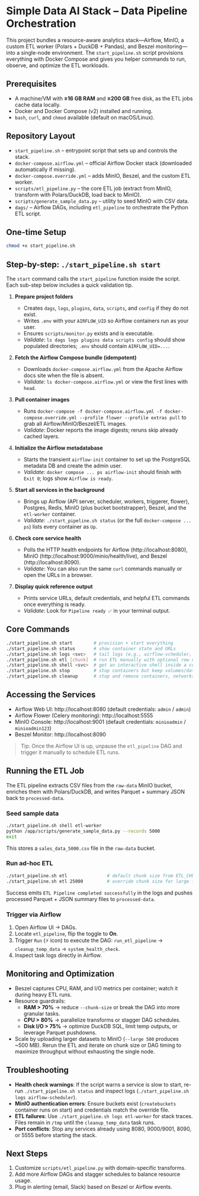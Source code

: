 # Simple Data AI Stack – Data Pipeline Orchestration

This project bundles a resource-aware analytics stack—Airflow, MinIO, a custom ETL worker (Polars + DuckDB + Pandas), and Beszel monitoring—into a single-node environment. The `start_pipeline.sh` script provisions everything with Docker Compose and gives you helper commands to run, observe, and optimize the ETL workloads.

## Prerequisites
- A machine/VM with **≥16 GB RAM** and **≥200 GB** free disk, as the ETL jobs cache data locally.
- Docker and Docker Compose (v2) installed and running.
- `bash`, `curl`, and `chmod` available (default on macOS/Linux).

## Repository Layout
- `start_pipeline.sh` – entrypoint script that sets up and controls the stack.
- `docker-compose.airflow.yml` – official Airflow Docker stack (downloaded automatically if missing).
- `docker-compose.override.yml` – adds MinIO, Beszel, and the custom ETL worker.
- `scripts/etl_pipeline.py` – the core ETL job (extract from MinIO, transform with Polars/DuckDB, load back to MinIO).
- `scripts/generate_sample_data.py` – utility to seed MinIO with CSV data.
- `dags/` – Airflow DAGs, including `etl_pipeline` to orchestrate the Python ETL script.

## One-time Setup
```bash
chmod +x start_pipeline.sh
```

## Step-by-step: `./start_pipeline.sh start`
The `start` command calls the `start_pipeline` function inside the script. Each sub-step below includes a quick validation tip.

1. **Prepare project folders**
   - Creates `dags`, `logs`, `plugins`, `data`, `scripts`, and `config` if they do not exist.
   - Writes `.env` with your `AIRFLOW_UID` so Airflow containers run as your user.
   - Ensures `scripts/monitor.py` exists and is executable.
   - _Validate_: `ls dags logs plugins data scripts config` should show populated directories; `.env` should contain `AIRFLOW_UID=...`.

2. **Fetch the Airflow Compose bundle (idempotent)**
   - Downloads `docker-compose.airflow.yml` from the Apache Airflow docs site when the file is absent.
   - _Validate_: `ls docker-compose.airflow.yml` or view the first lines with `head`.

3. **Pull container images**
   - Runs `docker-compose -f docker-compose.airflow.yml -f docker-compose.override.yml --profile flower --profile extras pull` to grab all Airflow/MinIO/Beszel/ETL images.
   - _Validate_: Docker reports the image digests; reruns skip already cached layers.

4. **Initialize the Airflow metadatabase**
   - Starts the transient `airflow-init` container to set up the PostgreSQL metadata DB and create the admin user.
   - _Validate_: `docker compose ... ps airflow-init` should finish with `Exit 0`; logs show `Airflow is ready`.

5. **Start all services in the background**
   - Brings up Airflow (API server, scheduler, workers, triggerer, flower), Postgres, Redis, MinIO (plus bucket bootstrapper), Beszel, and the `etl-worker` container.
   - _Validate_: `./start_pipeline.sh status` (or the full `docker-compose ... ps`) lists every container as `Up`.

6. **Check core service health**
   - Polls the HTTP health endpoints for Airflow (http://localhost:8080), MinIO (http://localhost:9000/minio/health/live), and Beszel (http://localhost:8090).
   - _Validate_: You can also run the same `curl` commands manually or open the URLs in a browser.

7. **Display quick reference output**
   - Prints service URLs, default credentials, and helpful ETL commands once everything is ready.
   - _Validate_: Look for `Pipeline ready ✅` in your terminal output.

## Core Commands
```bash
./start_pipeline.sh start        # provision + start everything
./start_pipeline.sh status       # show container state and URLs
./start_pipeline.sh logs <svc>   # tail logs (e.g., airflow-scheduler, etl-worker)
./start_pipeline.sh etl [chunk]  # run ETL manually with optional row chunk size
./start_pipeline.sh shell <svc>  # get an interactive shell inside a container
./start_pipeline.sh stop         # stop containers but keep volumes/data
./start_pipeline.sh cleanup      # stop and remove containers, networks, volumes
```

## Accessing the Services
- Airflow Web UI: http://localhost:8080 (default credentials: `admin` / `admin`)
- Airflow Flower (Celery monitoring): http://localhost:5555
- MinIO Console: http://localhost:9001 (default credentials: `minioadmin` / `minioadmin123`)
- Beszel Monitor: http://localhost:8090

> Tip: Once the Airflow UI is up, unpause the `etl_pipeline` DAG and trigger it manually to schedule ETL runs.

## Running the ETL Job
The ETL pipeline extracts CSV files from the `raw-data` MinIO bucket, enriches them with Polars/DuckDB, and writes Parquet + summary JSON back to `processed-data`.

### Seed sample data
```bash
./start_pipeline.sh shell etl-worker
python /app/scripts/generate_sample_data.py --records 5000
exit
```
This stores a `sales_data_5000.csv` file in the `raw-data` bucket.

### Run ad-hoc ETL
```bash
./start_pipeline.sh etl               # default chunk size from ETL_CHUNK_SIZE
./start_pipeline.sh etl 25000         # override chunk size for large files
```
Success emits `ETL Pipeline completed successfully` in the logs and pushes processed Parquet + JSON summary files to `processed-data`.

### Trigger via Airflow
1. Open Airflow UI → DAGs.
2. Locate `etl_pipeline`, flip the toggle to **On**.
3. Trigger `Run` (⚡ icon) to execute the DAG: `run_etl_pipeline` → `cleanup_temp_data` → `system_health_check`.
4. Inspect task logs directly in Airflow.

## Monitoring and Optimization
- Beszel captures CPU, RAM, and I/O metrics per container; watch it during heavy ETL runs.
- Resource guardrails:
  - **RAM > 70%** → reduce `--chunk-size` or break the DAG into more granular tasks.
  - **CPU > 80%** → parallelize transforms or stagger DAG schedules.
  - **Disk I/O > 75%** → optimize DuckDB SQL, limit temp outputs, or leverage Parquet pushdowns.
- Scale by uploading larger datasets to MinIO (`--large 500` produces ~500 MB). Rerun the ETL and iterate on chunk size or DAG timing to maximize throughput without exhausting the single node.

## Troubleshooting
- **Health check warnings**: If the script warns a service is slow to start, re-run `./start_pipeline.sh status` and inspect logs (`./start_pipeline.sh logs airflow-scheduler`).
- **MinIO authentication errors**: Ensure buckets exist (`createbuckets` container runs on start) and credentials match the override file.
- **ETL failures**: Use `./start_pipeline.sh logs etl-worker` for stack traces. Files remain in `/tmp` until the `cleanup_temp_data` task runs.
- **Port conflicts**: Stop any services already using 8080, 9000/9001, 8090, or 5555 before starting the stack.

## Next Steps
1. Customize `scripts/etl_pipeline.py` with domain-specific transforms.
2. Add more Airflow DAGs and stagger schedules to balance resource usage.
3. Plug in alerting (email, Slack) based on Beszel or Airflow events.
